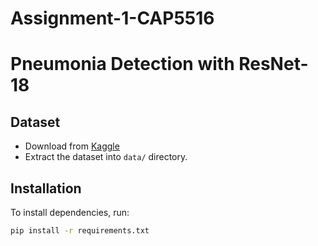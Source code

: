 # Assignment-1-CAP5516

# Pneumonia Detection with ResNet-18

## Dataset
- Download from [Kaggle](https://www.kaggle.com/paultimothymooney/chest-xray-pneumonia)
- Extract the dataset into `data/` directory.

## Installation
To install dependencies, run:
```bash
pip install -r requirements.txt
